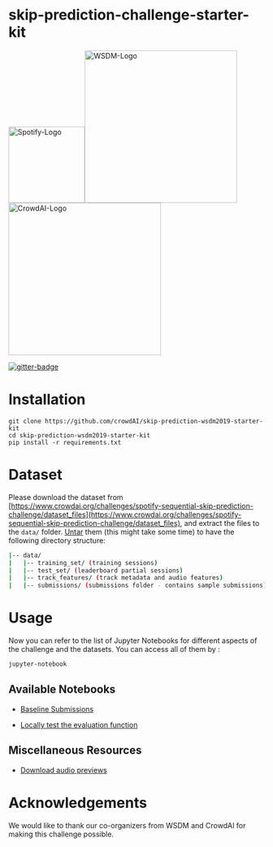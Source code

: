 # skip-prediction-challenge-starter-kit
<img src="https://dnczkxd1gcfu5.cloudfront.net/images/challenges/image_file/50/Spotify_Logo_Green_Coated_copy.png" alt="Spotify-Logo" width="150"/><img src="http://www.wsdm-conference.org/2019/img/logo.png" alt="WSDM-Logo" width="300"/><img src="https://github.com/crowdAI/crowdai/raw/master/app/assets/images/misc/crowdai-logo-smile.svg?sanitize=true" alt="CrowdAI-Logo" width="300"/>

[![gitter-badge](https://badges.gitter.im/crowdAI/crowdai-mapping-challenge.png)](https://gitter.im/crowdAI/crowdai-mapping-challenge)

# Installation
```
git clone https://github.com/crowdAI/skip-prediction-wsdm2019-starter-kit
cd skip-prediction-wsdm2019-starter-kit
pip install -r requirements.txt
```

# Dataset
Please download the dataset from [https://www.crowdai.org/challenges/spotify-sequential-skip-prediction-challenge/dataset_files](https://www.crowdai.org/challenges/spotify-sequential-skip-prediction-challenge/dataset_files), and extract the files to the `data/` folder. [Untar](http://how-to.wikia.com/wiki/How_to_untar_a_tar_file_or_gzip-bz2_tar_file) them (this might take some time) to have the following directory structure:

```bash
|-- data/
|   |-- training_set/ (training sessions)
|   |-- test_set/ (leaderboard partial sessions)
|   |-- track_features/ (track metadata and audio features)
|   |-- submissions/ (submissions folder - contains sample submissions)
```

# Usage
Now you can refer to the list of Jupyter Notebooks for different aspects of the challenge and the datasets.
You can access all of them by :
```bash
jupyter-notebook
```
## Available Notebooks
  
* [Baseline Submissions](https://github.com/crowdAI/skip-prediction-challenge-starter-kit/blob/master/baseline_submissions.ipynb)
  
* [Locally test the evaluation function](https://github.com/crowdAI/skip-prediction-challenge-starter-kit/blob/master/local_evaluation.ipynb)   

## Miscellaneous Resources
* [Download audio previews](https://github.com/crowdAI/skip-prediction-challenge-starter-kit/blob/master/preview_downloader.ipynb)

# Acknowledgements  
We would like to thank our co-organizers from WSDM and CrowdAI for making this challenge possible.
